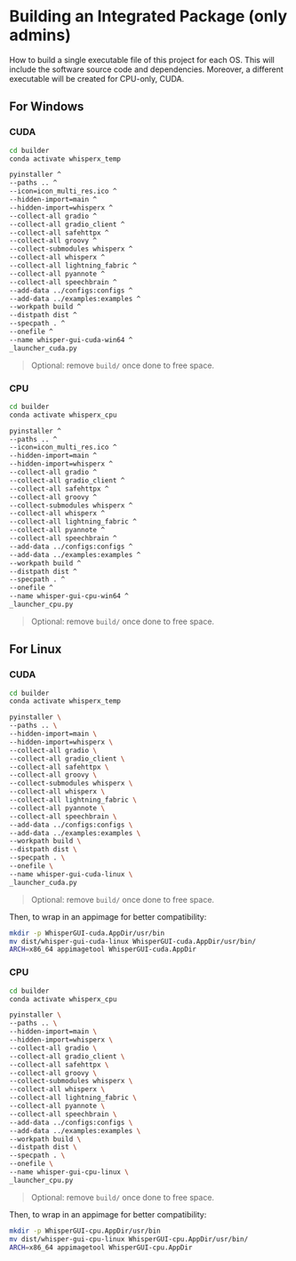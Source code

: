 # Building an Integrated Package (only admins)
How to build a single executable file of this project for each OS. This will include the software source code and dependencies. Moreover, a different executable will be created for CPU-only, CUDA.

## For Windows
### CUDA
```bash
cd builder
conda activate whisperx_temp
```
```bash
pyinstaller ^
--paths .. ^
--icon=icon_multi_res.ico ^
--hidden-import=main ^
--hidden-import=whisperx ^
--collect-all gradio ^
--collect-all gradio_client ^
--collect-all safehttpx ^
--collect-all groovy ^
--collect-submodules whisperx ^
--collect-all whisperx ^
--collect-all lightning_fabric ^
--collect-all pyannote ^
--collect-all speechbrain ^
--add-data ../configs:configs ^
--add-data ../examples:examples ^
--workpath build ^
--distpath dist ^
--specpath . ^
--onefile ^
--name whisper-gui-cuda-win64 ^
_launcher_cuda.py
```
> Optional: remove `build/` once done to free space.

### CPU
```bash
cd builder
conda activate whisperx_cpu
```
```bash
pyinstaller ^
--paths .. ^
--icon=icon_multi_res.ico ^
--hidden-import=main ^
--hidden-import=whisperx ^
--collect-all gradio ^
--collect-all gradio_client ^
--collect-all safehttpx ^
--collect-all groovy ^
--collect-submodules whisperx ^
--collect-all whisperx ^
--collect-all lightning_fabric ^
--collect-all pyannote ^
--collect-all speechbrain ^
--add-data ../configs:configs ^
--add-data ../examples:examples ^
--workpath build ^
--distpath dist ^
--specpath . ^
--onefile ^
--name whisper-gui-cpu-win64 ^
_launcher_cpu.py
```
> Optional: remove `build/` once done to free space.

## For Linux
### CUDA
```bash
cd builder
conda activate whisperx_temp
```
```bash
pyinstaller \
--paths .. \
--hidden-import=main \
--hidden-import=whisperx \
--collect-all gradio \
--collect-all gradio_client \
--collect-all safehttpx \
--collect-all groovy \
--collect-submodules whisperx \
--collect-all whisperx \
--collect-all lightning_fabric \
--collect-all pyannote \
--collect-all speechbrain \
--add-data ../configs:configs \
--add-data ../examples:examples \
--workpath build \
--distpath dist \
--specpath . \
--onefile \
--name whisper-gui-cuda-linux \
_launcher_cuda.py
```
> Optional: remove `build/` once done to free space.

Then, to wrap in an appimage for better compatibility:
```bash
mkdir -p WhisperGUI-cuda.AppDir/usr/bin
mv dist/whisper-gui-cuda-linux WhisperGUI-cuda.AppDir/usr/bin/
ARCH=x86_64 appimagetool WhisperGUI-cuda.AppDir
```

### CPU
```bash
cd builder
conda activate whisperx_cpu
```
```bash
pyinstaller \
--paths .. \
--hidden-import=main \
--hidden-import=whisperx \
--collect-all gradio \
--collect-all gradio_client \
--collect-all safehttpx \
--collect-all groovy \
--collect-submodules whisperx \
--collect-all whisperx \
--collect-all lightning_fabric \
--collect-all pyannote \
--collect-all speechbrain \
--add-data ../configs:configs \
--add-data ../examples:examples \
--workpath build \
--distpath dist \
--specpath . \
--onefile \
--name whisper-gui-cpu-linux \
_launcher_cpu.py
```
> Optional: remove `build/` once done to free space.

Then, to wrap in an appimage for better compatibility:
```bash
mkdir -p WhisperGUI-cpu.AppDir/usr/bin
mv dist/whisper-gui-cpu-linux WhisperGUI-cpu.AppDir/usr/bin/
ARCH=x86_64 appimagetool WhisperGUI-cpu.AppDir
```
